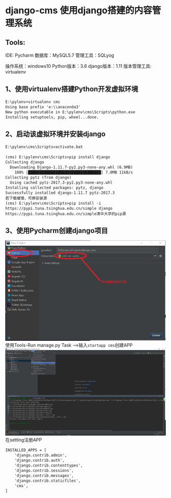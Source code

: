 # django-cms 使用django搭建的内容管理系统
## Tools:
IDE: Pycharm
数据库：MySQL5.7 管理工具：SQLyog

操作系统：windows10
Python版本：3.6
django版本：1.11
版本管理工具: virtualenv

## 1、使用virtualenv搭建Python开发虚拟环境
```
E:\pylenv>virtualenv cms
Using base prefix 'e:\\anaconda3'
New python executable in E:\pylenv\cms\Scripts\python.exe
Installing setuptools, pip, wheel...done.
```
## 2、启动该虚拟环境并安装django
```
E:\pylenv\cms\Scripts>activate.bat

(cms) E:\pylenv\cms\Scripts>pip install django
Collecting django
  Downloading Django-1.11.7-py2.py3-none-any.whl (6.9MB)
    100% |████████████████████████████████| 7.0MB 11kB/s
Collecting pytz (from django)
  Using cached pytz-2017.3-py2.py3-none-any.whl
Installing collected packages: pytz, django
Successfully installed django-1.11.7 pytz-2017.3
若下载缓慢，可换安装源
(cms) E:\pylenv\cms\Scripts>pip install -i https://pypi.tuna.tsinghua.edu.cn/simple django
https://pypi.tuna.tsinghua.edu.cn/simple清华大学的pip源
```
## 3、使用Pycharm创建django项目
![](gitpic/01.png)
使用Tools-Run manage.py Task ——>输入`startapp cms`创建APP
![](gitpic/02.png)
在setting注册APP
```
INSTALLED_APPS = [
    'django.contrib.admin',
    'django.contrib.auth',
    'django.contrib.contenttypes',
    'django.contrib.sessions',
    'django.contrib.messages',
    'django.contrib.staticfiles',
    'cms',
]
```